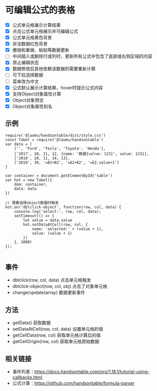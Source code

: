 # 可编辑公式的表格
* [x] 公式单元格展示计算结果
* [x] 点击公式单元格展示并可编辑公式
* [x] 公式单元格黄色背景
* [x] 非法数据红色背景
* [x] 撤销和重做、粘贴等数据更新
* [ ] 中间插入或删除行或列时，更新所有公式中包含了底部或右侧区域的内容
* [x] 禁止编辑状态
* [x] 数据修改后其他依赖该数据的需要重新计算
* [ ] 可下拉选择数据
* [ ] 菜单改为中文
* [x] 公式默认展示计算结果，hover时提示公式内容
* [x] 支持Object对象属性计算
* [x] Object对象预览
* [x] Object对象属性别名

## 示例
```
require('@laomu/handsontable/dist/style.css')
const Tabel = require('@laomu/handsontable')
var data = [
    ['', 'Ford', 'Tesla', 'Toyota', 'Honda'],
    ['2017', 10, 11, 12, {name: '数据{value: 123}', value: 123}],
    ['2018', 20, 11, 14, 13],
    ['2019', 30, '=B1+B2', '=A2+B2', '=E2.value+1']
]

var container = document.getElementById('table')
var hot = new Tabel({
    dom: container,
    data: data
})

// 需要选择object数据时触发
hot.on('dblclick-object', function(row, col, data) {
    console.log('select:', row, col, data);
    setTimeout(() => {
        let value = data.value
        hot.setDataAtCell(row, col, {
            name: 'selected:' + (value + 1),
            value: (value + 1)
        })
    }, 1000)
});


```

## 事件
* dblclick(row, col, data) 点击单元格触发
* dblclick-object(row, col, obj) 点击了对象单元格
* change/update(array) 数据更新事件

## 方法
* getData() 获取数据
* setDataAtCell(row, col, data) 设置单元格的值
* getCellData(row, col) 获取单元格计算后的值
* getCellOrigin(row, col) 获取单元格原始数据

## 相关链接
* 事件列表：https://docs.handsontable.com/pro/1.18.1/tutorial-using-callbacks.html
* 公式计算：https://github.com/handsontable/formula-parser